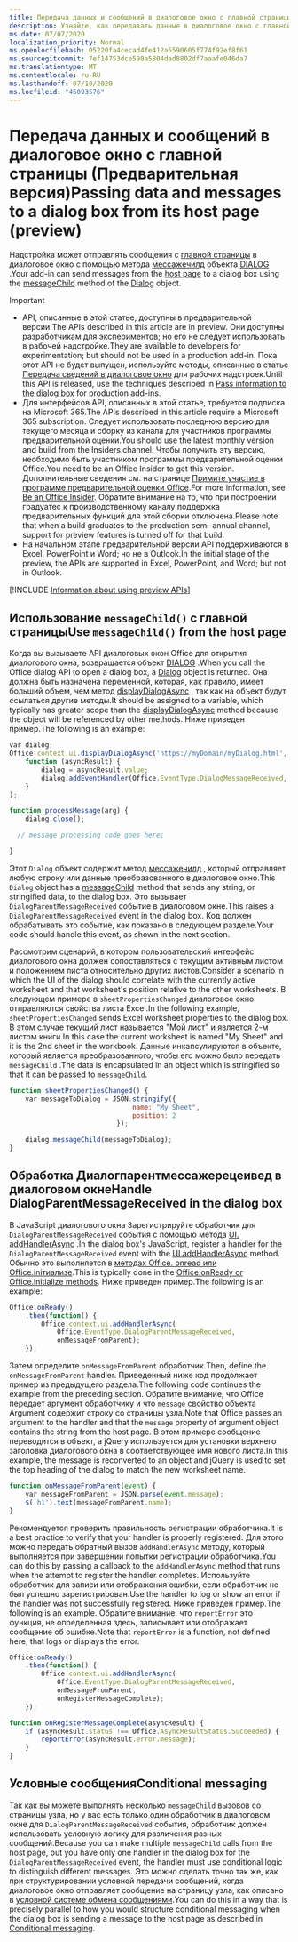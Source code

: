 ```yaml
---
title: Передача данных и сообщений в диалоговое окно с главной страницы
description: Узнайте, как передавать данные в диалоговое окно с главной страницы с помощью API Мессажечилд и Диалогпарентмессажерецеивед.
ms.date: 07/07/2020
localization_priority: Normal
ms.openlocfilehash: 05220fa4cecad4fe412a5590605f774f92ef8f61
ms.sourcegitcommit: 7ef14753dce598a5804dad8802df7aaafe046da7
ms.translationtype: MT
ms.contentlocale: ru-RU
ms.lasthandoff: 07/10/2020
ms.locfileid: "45093576"
---
```

# <a name="passing-data-and-messages-to-a-dialog-box-from-its-host-page-preview"></a><span data-ttu-id="2508c-103">Передача данных и сообщений в диалоговое окно с главной страницы (Предварительная версия)</span><span class="sxs-lookup"><span data-stu-id="2508c-103">Passing data and messages to a dialog box from its host page (preview)</span></span>

<span data-ttu-id="2508c-104">Надстройка может отправлять сообщения с [главной страницы](dialog-api-in-office-add-ins.md#open-a-dialog-box-from-a-host-page) в диалоговое окно с помощью метода [мессажечилд](/javascript/api/office/office.dialog#messagechild-message-) объекта [DIALOG](/javascript/api/office/office.dialog) .</span><span class="sxs-lookup"><span data-stu-id="2508c-104">Your add-in can send messages from the [host page](dialog-api-in-office-add-ins.md#open-a-dialog-box-from-a-host-page) to a dialog box using the [messageChild](/javascript/api/office/office.dialog#messagechild-message-) method of the [Dialog](/javascript/api/office/office.dialog) object.</span></span>

> [!Important]
>
> - <span data-ttu-id="2508c-105">API, описанные в этой статье, доступны в предварительной версии.</span><span class="sxs-lookup"><span data-stu-id="2508c-105">The APIs described in this article are in preview.</span></span> <span data-ttu-id="2508c-106">Они доступны разработчикам для экспериментов; но его не следует использовать в рабочей надстройке.</span><span class="sxs-lookup"><span data-stu-id="2508c-106">They are available to developers for experimentation; but should not be used in a production add-in.</span></span> <span data-ttu-id="2508c-107">Пока этот API не будет выпущен, используйте методы, описанные в статье [Передача сведений в диалоговое окно](dialog-api-in-office-add-ins.md#pass-information-to-the-dialog-box) для рабочих надстроек.</span><span class="sxs-lookup"><span data-stu-id="2508c-107">Until this API is released, use the techniques described in [Pass information to the dialog box](dialog-api-in-office-add-ins.md#pass-information-to-the-dialog-box) for production add-ins.</span></span>
> - <span data-ttu-id="2508c-108">Для интерфейсов API, описанных в этой статье, требуется подписка на Microsoft 365.</span><span class="sxs-lookup"><span data-stu-id="2508c-108">The APIs described in this article require a Microsoft 365 subscription.</span></span> <span data-ttu-id="2508c-109">Следует использовать последнюю версию для текущего месяца и сборку из канала для участников программы предварительной оценки.</span><span class="sxs-lookup"><span data-stu-id="2508c-109">You should use the latest monthly version and build from the Insiders channel.</span></span> <span data-ttu-id="2508c-110">Чтобы получить эту версию, необходимо быть участником программы предварительной оценки Office.</span><span class="sxs-lookup"><span data-stu-id="2508c-110">You need to be an Office Insider to get this version.</span></span> <span data-ttu-id="2508c-111">Дополнительные сведения см. на странице [Примите участие в программе предварительной оценки Office](https://insider.office.com).</span><span class="sxs-lookup"><span data-stu-id="2508c-111">For more information, see [Be an Office Insider](https://insider.office.com).</span></span> <span data-ttu-id="2508c-112">Обратите внимание на то, что при построении градуатес к производственному каналу поддержка предварительных функций для этой сборки отключена.</span><span class="sxs-lookup"><span data-stu-id="2508c-112">Please note that when a build graduates to the production semi-annual channel, support for preview features is turned off for that build.</span></span>
> - <span data-ttu-id="2508c-113">На начальном этапе предварительной версии API поддерживаются в Excel, PowerPoint и Word; но не в Outlook.</span><span class="sxs-lookup"><span data-stu-id="2508c-113">In the initial stage of the preview, the APIs are supported in Excel, PowerPoint, and Word; but not in Outlook.</span></span>
>
> [!INCLUDE [Information about using preview APIs](../includes/using-preview-apis.md)]

## <a name="use-messagechild-from-the-host-page"></a><span data-ttu-id="2508c-114">Использование `messageChild()` с главной страницы</span><span class="sxs-lookup"><span data-stu-id="2508c-114">Use `messageChild()` from the host page</span></span>

<span data-ttu-id="2508c-115">Когда вы вызываете API диалоговых окон Office для открытия диалогового окна, возвращается объект [DIALOG](/javascript/api/office/office.dialog) .</span><span class="sxs-lookup"><span data-stu-id="2508c-115">When you call the Office dialog API to open a dialog box, a [Dialog](/javascript/api/office/office.dialog) object is returned.</span></span> <span data-ttu-id="2508c-116">Она должна быть назначена переменной, которая, как правило, имеет больший объем, чем метод [displayDialogAsync](/javascript/api/office/office.ui#displaydialogasync-startaddress--callback-) , так как на объект будут ссылаться другие методы.</span><span class="sxs-lookup"><span data-stu-id="2508c-116">It should be assigned to a variable, which typically has greater scope than the [displayDialogAsync](/javascript/api/office/office.ui#displaydialogasync-startaddress--callback-) method because the object will be referenced by other methods.</span></span> <span data-ttu-id="2508c-117">Ниже приведен пример.</span><span class="sxs-lookup"><span data-stu-id="2508c-117">The following is an example:</span></span>

```javascript
var dialog;
Office.context.ui.displayDialogAsync('https://myDomain/myDialog.html',
    function (asyncResult) {
        dialog = asyncResult.value;
        dialog.addEventHandler(Office.EventType.DialogMessageReceived, processMessage);
    }
);

function processMessage(arg) {
    dialog.close();

  // message processing code goes here;

}
```

<span data-ttu-id="2508c-118">Этот `Dialog` объект содержит метод [мессажечилд](/javascript/api/office/office.dialog#messagechild-message-) , который отправляет любую строку или данные преобразованного в диалоговое окно.</span><span class="sxs-lookup"><span data-stu-id="2508c-118">This `Dialog` object has a [messageChild](/javascript/api/office/office.dialog#messagechild-message-) method that sends any string, or stringified data, to the dialog box.</span></span> <span data-ttu-id="2508c-119">Это вызывает `DialogParentMessageReceived` событие в диалоговом окне.</span><span class="sxs-lookup"><span data-stu-id="2508c-119">This raises a `DialogParentMessageReceived` event in the dialog box.</span></span> <span data-ttu-id="2508c-120">Код должен обрабатывать это событие, как показано в следующем разделе.</span><span class="sxs-lookup"><span data-stu-id="2508c-120">Your code should handle this event, as shown in the next section.</span></span>

<span data-ttu-id="2508c-121">Рассмотрим сценарий, в котором пользовательский интерфейс диалогового окна должен сопоставляться с текущим активным листом и положением листа относительно других листов.</span><span class="sxs-lookup"><span data-stu-id="2508c-121">Consider a scenario in which the UI of the dialog should correlate with the currently active worksheet and that worksheet's position relative to the other worksheets.</span></span> <span data-ttu-id="2508c-122">В следующем примере в `sheetPropertiesChanged` диалоговое окно отправляются свойства листа Excel.</span><span class="sxs-lookup"><span data-stu-id="2508c-122">In the following example, `sheetPropertiesChanged` sends Excel worksheet properties to the dialog box.</span></span> <span data-ttu-id="2508c-123">В этом случае текущий лист называется "Мой лист" и является 2-м листом книги.</span><span class="sxs-lookup"><span data-stu-id="2508c-123">In this case the current worksheet is named "My Sheet" and it is the 2nd sheet in the workbook.</span></span> <span data-ttu-id="2508c-124">Данные инкапсулируются в объекте, который является преобразованного, чтобы его можно было передать `messageChild` .</span><span class="sxs-lookup"><span data-stu-id="2508c-124">The data is encapsulated in an object which is stringified so that it can be passed to `messageChild`.</span></span>

```javascript
function sheetPropertiesChanged() {
    var messageToDialog = JSON.stringify({
                               name: "My Sheet",
                               position: 2
                           });

    dialog.messageChild(messageToDialog);
}
```

## <a name="handle-dialogparentmessagereceived-in-the-dialog-box"></a><span data-ttu-id="2508c-125">Обработка Диалогпарентмессажерецеивед в диалоговом окне</span><span class="sxs-lookup"><span data-stu-id="2508c-125">Handle DialogParentMessageReceived in the dialog box</span></span>

<span data-ttu-id="2508c-126">В JavaScript диалогового окна Зарегистрируйте обработчик для `DialogParentMessageReceived` события с помощью метода [UI. addHandlerAsync](/javascript/api/office/office.ui#addhandlerasync-eventtype--handler--options--callback-) .</span><span class="sxs-lookup"><span data-stu-id="2508c-126">In the dialog box's JavaScript, register a handler for the `DialogParentMessageReceived` event with the [UI.addHandlerAsync](/javascript/api/office/office.ui#addhandlerasync-eventtype--handler--options--callback-) method.</span></span> <span data-ttu-id="2508c-127">Обычно это выполняется в [методах Office. onread или Office.iniтиализе](initialize-add-in.md).</span><span class="sxs-lookup"><span data-stu-id="2508c-127">This is typically done in the [Office.onReady or Office.initialize methods](initialize-add-in.md).</span></span> <span data-ttu-id="2508c-128">Ниже приведен пример.</span><span class="sxs-lookup"><span data-stu-id="2508c-128">The following is an example:</span></span>

```javascript
Office.onReady()
    .then(function() {
        Office.context.ui.addHandlerAsync(
            Office.EventType.DialogParentMessageReceived,
            onMessageFromParent);
    });
```

<span data-ttu-id="2508c-129">Затем определите `onMessageFromParent` обработчик.</span><span class="sxs-lookup"><span data-stu-id="2508c-129">Then, define the `onMessageFromParent` handler.</span></span> <span data-ttu-id="2508c-130">Приведенный ниже код продолжает пример из предыдущего раздела.</span><span class="sxs-lookup"><span data-stu-id="2508c-130">The following code continues the example from the preceding section.</span></span> <span data-ttu-id="2508c-131">Обратите внимание, что Office передает аргумент обработчику и что `message` свойство объекта Argument содержит строку со страницы узла.</span><span class="sxs-lookup"><span data-stu-id="2508c-131">Note that Office passes an argument to the handler and that the `message` property of argument object contains the string from the host page.</span></span> <span data-ttu-id="2508c-132">В этом примере сообщение переводится в объект, а jQuery используется для установки верхнего заголовка диалогового окна в соответствующее имя нового листа.</span><span class="sxs-lookup"><span data-stu-id="2508c-132">In this example, the message is reconverted to an object and jQuery is used to set the top heading of the dialog to match the new worksheet name.</span></span>

```javascript
function onMessageFromParent(event) {
    var messageFromParent = JSON.parse(event.message);
    $('h1').text(messageFromParent.name);
}
```

<span data-ttu-id="2508c-133">Рекомендуется проверить правильность регистрации обработчика.</span><span class="sxs-lookup"><span data-stu-id="2508c-133">It is a best practice to verify that your handler is properly registered.</span></span> <span data-ttu-id="2508c-134">Для этого можно передать обратный вызов `addHandlerAsync` методу, который выполняется при завершении попытки регистрации обработчика.</span><span class="sxs-lookup"><span data-stu-id="2508c-134">You can do this by passing a callback to the `addHandlerAsync` method that runs when the attempt to register the handler completes.</span></span> <span data-ttu-id="2508c-135">Используйте обработчик для записи или отображения ошибки, если обработчик не был успешно зарегистрирован.</span><span class="sxs-lookup"><span data-stu-id="2508c-135">Use the handler to log or show an error if the handler was not successfully registered.</span></span> <span data-ttu-id="2508c-136">Ниже приведен пример.</span><span class="sxs-lookup"><span data-stu-id="2508c-136">The following is an example.</span></span> <span data-ttu-id="2508c-137">Обратите внимание, что `reportError` это функция, не определенная здесь, записывает или отображает сообщение об ошибке.</span><span class="sxs-lookup"><span data-stu-id="2508c-137">Note that `reportError` is a function, not defined here, that logs or displays the error.</span></span>

```javascript
Office.onReady()
    .then(function() {
        Office.context.ui.addHandlerAsync(
            Office.EventType.DialogParentMessageReceived,
            onMessageFromParent,
            onRegisterMessageComplete);
    });

function onRegisterMessageComplete(asyncResult) {
    if (asyncResult.status !== Office.AsyncResultStatus.Succeeded) {
        reportError(asyncResult.error.message);
    }
}
```

## <a name="conditional-messaging"></a><span data-ttu-id="2508c-138">Условные сообщения</span><span class="sxs-lookup"><span data-stu-id="2508c-138">Conditional messaging</span></span>

<span data-ttu-id="2508c-139">Так как вы можете выполнять несколько `messageChild` вызовов со страницы узла, но у вас есть только один обработчик в диалоговом окне для `DialogParentMessageReceived` события, обработчик должен использовать условную логику для различения разных сообщений.</span><span class="sxs-lookup"><span data-stu-id="2508c-139">Because you can make multiple `messageChild` calls from the host page, but you have only one handler in the dialog box for the `DialogParentMessageReceived` event, the handler must use conditional logic to distinguish different messages.</span></span> <span data-ttu-id="2508c-140">Это можно сделать точно так же, как при структурировании условной передачи сообщений, когда диалоговое окно отправляет сообщение на страницу узла, как описано в [условной системе обмена сообщениями](dialog-api-in-office-add-ins.md#conditional-messaging).</span><span class="sxs-lookup"><span data-stu-id="2508c-140">You can do this in a way that is precisely parallel to how you would structure conditional messaging when the dialog box is sending a message to the host page as described in [Conditional messaging](dialog-api-in-office-add-ins.md#conditional-messaging).</span></span>

